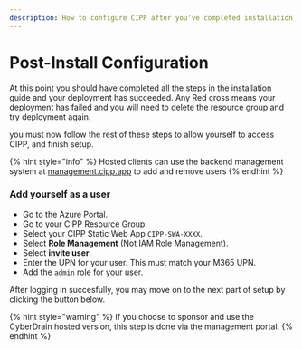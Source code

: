 ```yaml
---
description: How to configure CIPP after you've completed installation.
---
```


# Post-Install Configuration

At this point you should have completed all the steps in the installation guide and your deployment has succeeded. Any Red cross means your deployment has failed and you will need to delete the resource group and try deployment again.

you must now follow the rest of these steps to allow yourself to access CIPP, and finish setup.

{% hint style="info" %}
Hosted clients can use the backend management system at [management.cipp.app](https://management.cipp.app) to add and remove users
{% endhint %}

### Add yourself as a user

* Go to the Azure Portal.
* Go to your CIPP Resource Group.
* Select your CIPP Static Web App `CIPP-SWA-XXXX`.
* Select **Role Management** (Not IAM Role Management).
* Select **invite user**.
* Enter the UPN for your user. This must match your M365 UPN.
* Add the `admin` role for your user.

After logging in succesfully, you may move on to the next part of setup by clicking the button below.

{% hint style="warning" %}
If you choose to sponsor and use the CyberDrain hosted version, this step is done via the management portal.
{% endhint %}
